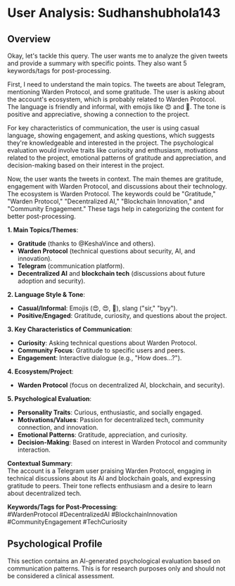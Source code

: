 # User Analysis: Sudhanshubhola143

## Overview

<think>
Okay, let's tackle this query. The user wants me to analyze the given tweets and provide a summary with specific points. They also want 5 keywords/tags for post-processing. 

First, I need to understand the main topics. The tweets are about Telegram, mentioning Warden Protocol, and some gratitude. The user is asking about the account's ecosystem, which is probably related to Warden Protocol. The language is friendly and informal, with emojis like 😍 and 🙏. The tone is positive and appreciative, showing a connection to the project.

For key characteristics of communication, the user is using casual language, showing engagement, and asking questions, which suggests they're knowledgeable and interested in the project. The psychological evaluation would involve traits like curiosity and enthusiasm, motivations related to the project, emotional patterns of gratitude and appreciation, and decision-making based on their interest in the project.

Now, the user wants the tweets in context. The main themes are gratitude, engagement with Warden Protocol, and discussions about their technology. The ecosystem is Warden Protocol. The keywords could be "Gratitude," "Warden Protocol," "Decentralized AI," "Blockchain Innovation," and "Community Engagement." These tags help in categorizing the content for better post-processing.
</think>

**1. Main Topics/Themes**:  
- **Gratitude** (thanks to @KeshaVince and others).  
- **Warden Protocol** (technical questions about security, AI, and innovation).  
- **Telegram** (communication platform).  
- **Decentralized AI** and **blockchain tech** (discussions about future adoption and security).  

**2. Language Style & Tone**:  
- **Casual/Informal**: Emojis (😍, 😍, 🙏), slang ("sir," "byy").  
- **Positive/Engaged**: Gratitude, curiosity, and questions about the project.  

**3. Key Characteristics of Communication**:  
- **Curiosity**: Asking technical questions about Warden Protocol.  
- **Community Focus**: Gratitude to specific users and peers.  
- **Engagement**: Interactive dialogue (e.g., "How does...?").  

**4. Ecosystem/Project**:  
- **Warden Protocol** (focus on decentralized AI, blockchain, and security).  

**5. Psychological Evaluation**:  
- **Personality Traits**: Curious, enthusiastic, and socially engaged.  
- **Motivations/Values**: Passion for decentralized tech, community connection, and innovation.  
- **Emotional Patterns**: Gratitude, appreciation, and curiosity.  
- **Decision-Making**: Based on interest in Warden Protocol and community interaction.  

**Contextual Summary**:  
The account is a Telegram user praising Warden Protocol, engaging in technical discussions about its AI and blockchain goals, and expressing gratitude to peers. Their tone reflects enthusiasm and a desire to learn about decentralized tech.  

**Keywords/Tags for Post-Processing**:  
#WardenProtocol #DecentralizedAI #BlockchainInnovation #CommunityEngagement #TechCuriosity

## Psychological Profile

This section contains an AI-generated psychological evaluation based on communication patterns. This is for research purposes only and should not be considered a clinical assessment.